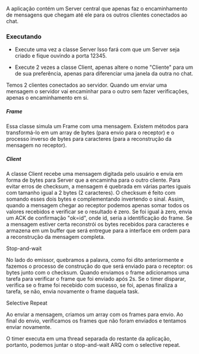 
A aplicação contém um Server central que apenas faz o encaminhamento de mensagens que chegam até ele para os outros clientes conectados ao chat.

### Executando

- Execute uma vez a classe Server
Isso fará com que um Server seja criado e fique ouvindo a porta 12345.

- Execute 2 vezes a classe Client, apenas altere o nome "Cliente" para um de sua preferência, apenas para diferenciar uma janela da outra no chat.

Temos 2 clientes conectados ao servidor. Quando um enviar uma mensagem o servidor vai encaminhar para o outro sem fazer verificações, apenas o encaminhamento em si.

##### Frame

Essa classe simula um Frame com uma mensagem. Existem métodos para transformá-lo em um array de bytes (para envio para o receptor) e o processo inverso de bytes para caracteres (para a reconstrução da mensagem no receptor).

##### Client

A classe Client recebe uma mensagem digitada pelo usuário e envia em forma de bytes para Server que a encaminha para o outro cliente. Para evitar erros de checksum, a mensagem é quebrada em várias partes iguais com tamanho igual a 2 bytes (2 caracteres). O checksum é feito com somando esses dois bytes e complementando invertendo o sinal. Assim, quando a mensagem chegar ao receptor podemos apenas somar todos os valores recebidos e verificar se o resultado é zero. Se foi igual à zero, envia um ACK de confirmação "ok=id", onde id, seria a identificação do frame. Se a mensagem estiver certa reconstrói os bytes recebidos para caracteres e armazena em um buffer que será entregue para a interface em ordem para a reconstrução da mensagem completa.

Stop-and-wait

No lado do emissor, quebramos a palavra, como foi dito anteriormente e fazemos o processo de construção do que será enviado para o receptor: os bytes junto com o checksum. Quando enviamos o frame adicionamos uma tarefa para verificar o frame que foi enviado após 2s. Se o timer disparar, verifica se o frame foi recebido com sucesso, se foi, apenas finaliza a tarefa, se não, envia novamente o frame daquela task.

Selective Repeat

Ao enviar a mensagem, criamos um array com os frames para envio. Ao final do envio, verificamos os frames que não foram enviados e tentamos enviar novamente.

O timer executa em uma thread separada do restante da aplicação, portanto, podemos juntar o stop-and-wait ARQ com o selective repeat.

